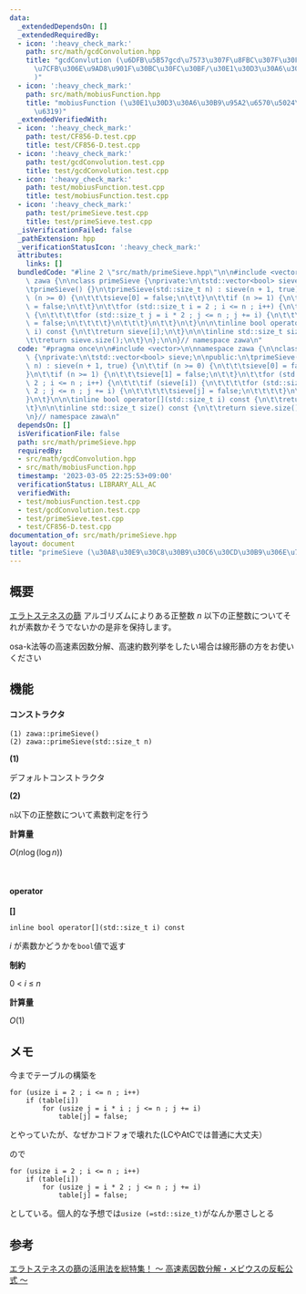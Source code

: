 ```yaml
---
data:
  _extendedDependsOn: []
  _extendedRequiredBy:
  - icon: ':heavy_check_mark:'
    path: src/math/gcdConvolution.hpp
    title: "gcdConvlution (\u6DFB\u5B57gcd\u7573\u307F\u8FBC\u307F\u30FB\u7D04\u6570\
      \u7CFB\u306E\u9AD8\u901F\u30BC\u30FC\u30BF/\u30E1\u30D3\u30A6\u30B9\u5909\u63DB\
      )"
  - icon: ':heavy_check_mark:'
    path: src/math/mobiusFunction.hpp
    title: "mobiusFunction (\u30E1\u30D3\u30A6\u30B9\u95A2\u6570\u5024\u306E\u5217\
      \u6319)"
  _extendedVerifiedWith:
  - icon: ':heavy_check_mark:'
    path: test/CF856-D.test.cpp
    title: test/CF856-D.test.cpp
  - icon: ':heavy_check_mark:'
    path: test/gcdConvolution.test.cpp
    title: test/gcdConvolution.test.cpp
  - icon: ':heavy_check_mark:'
    path: test/mobiusFunction.test.cpp
    title: test/mobiusFunction.test.cpp
  - icon: ':heavy_check_mark:'
    path: test/primeSieve.test.cpp
    title: test/primeSieve.test.cpp
  _isVerificationFailed: false
  _pathExtension: hpp
  _verificationStatusIcon: ':heavy_check_mark:'
  attributes:
    links: []
  bundledCode: "#line 2 \"src/math/primeSieve.hpp\"\n\n#include <vector>\n\nnamespace\
    \ zawa {\n\nclass primeSieve {\nprivate:\n\tstd::vector<bool> sieve;\n\npublic:\n\
    \tprimeSieve() {}\n\tprimeSieve(std::size_t n) : sieve(n + 1, true) {\n\t\tif\
    \ (n >= 0) {\n\t\t\tsieve[0] = false;\n\t\t}\n\t\tif (n >= 1) {\n\t\t\tsieve[1]\
    \ = false;\n\t\t}\n\t\tfor (std::size_t i = 2 ; i <= n ; i++) {\n\t\t\tif (sieve[i])\
    \ {\n\t\t\t\tfor (std::size_t j = i * 2 ; j <= n ; j += i) {\n\t\t\t\t\tsieve[j]\
    \ = false;\n\t\t\t\t}\n\t\t\t}\n\t\t}\n\t}\n\n\tinline bool operator[](std::size_t\
    \ i) const {\n\t\treturn sieve[i];\n\t}\n\n\tinline std::size_t size() const {\n\
    \t\treturn sieve.size();\n\t}\n};\n\n}// namespace zawa\n"
  code: "#pragma once\n\n#include <vector>\n\nnamespace zawa {\n\nclass primeSieve\
    \ {\nprivate:\n\tstd::vector<bool> sieve;\n\npublic:\n\tprimeSieve() {}\n\tprimeSieve(std::size_t\
    \ n) : sieve(n + 1, true) {\n\t\tif (n >= 0) {\n\t\t\tsieve[0] = false;\n\t\t\
    }\n\t\tif (n >= 1) {\n\t\t\tsieve[1] = false;\n\t\t}\n\t\tfor (std::size_t i =\
    \ 2 ; i <= n ; i++) {\n\t\t\tif (sieve[i]) {\n\t\t\t\tfor (std::size_t j = i *\
    \ 2 ; j <= n ; j += i) {\n\t\t\t\t\tsieve[j] = false;\n\t\t\t\t}\n\t\t\t}\n\t\t\
    }\n\t}\n\n\tinline bool operator[](std::size_t i) const {\n\t\treturn sieve[i];\n\
    \t}\n\n\tinline std::size_t size() const {\n\t\treturn sieve.size();\n\t}\n};\n\
    \n}// namespace zawa\n"
  dependsOn: []
  isVerificationFile: false
  path: src/math/primeSieve.hpp
  requiredBy:
  - src/math/gcdConvolution.hpp
  - src/math/mobiusFunction.hpp
  timestamp: '2023-03-05 22:25:53+09:00'
  verificationStatus: LIBRARY_ALL_AC
  verifiedWith:
  - test/mobiusFunction.test.cpp
  - test/gcdConvolution.test.cpp
  - test/primeSieve.test.cpp
  - test/CF856-D.test.cpp
documentation_of: src/math/primeSieve.hpp
layout: document
title: "primeSieve (\u30A8\u30E9\u30C8\u30B9\u30C6\u30CD\u30B9\u306E\u7BE9\uFF09"
---
```


## 概要

[エラトステネスの篩](https://ja.wikipedia.org/wiki/%E3%82%A8%E3%83%A9%E3%83%88%E3%82%B9%E3%83%86%E3%83%8D%E3%82%B9%E3%81%AE%E7%AF%A9) アルゴリズムによりある正整数 $n$ 以下の正整数についてそれが素数かそうでないかの是非を保持します。

osa-k法等の高速素因数分解、高速約数列挙をしたい場合は線形篩の方をお使いください


## 機能

#### コンストラクタ

```
(1) zawa::primeSieve() 
(2) zawa::primeSieve(std::size_t n)
```

**(1)**

デフォルトコンストラクタ

**(2)**

`n`以下の正整数について素数判定を行う

**計算量**

$O(n\log (\log n))$

<br />

#### operator

**[]**
```
inline bool operator[](std::size_t i) const
```
$i$ が素数かどうかを`bool`値で返す

**制約**

$0\ <\ i\ \le\ n$

**計算量**

$O(1)$


## メモ

今までテーブルの構築を
```
for (usize i = 2 ; i <= n ; i++) 
	if (table[i])
		for (usize j = i * i ; j <= n ; j += i)
			table[j] = false;
```

とやっていたが、なぜかコドフォで壊れた(LCやAtCでは普通に大丈夫）

ので

```
for (usize i = 2 ; i <= n ; i++)
	if (table[i])
		for (usize j = i * 2 ; j <= n ; j += i)
			table[j] = false;
```

としている。個人的な予想では`usize (=std::size_t)`がなんか悪さしとる

## 参考


[エラトステネスの篩の活用法を総特集！ 〜 高速素因数分解・メビウスの反転公式 〜](https://qiita.com/drken/items/3beb679e54266f20ab63)
